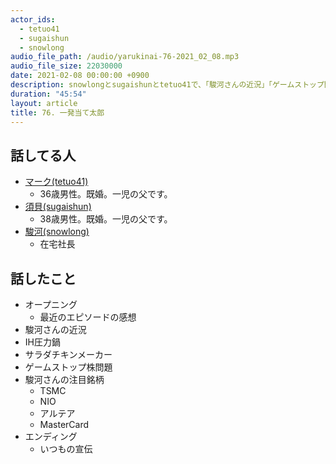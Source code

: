 ```yaml
---
actor_ids:
  - tetuo41
  - sugaishun
  - snowlong
audio_file_path: /audio/yarukinai-76-2021_02_08.mp3
audio_file_size: 22030000
date: 2021-02-08 00:00:00 +0900
description: snowlongとsugaishunとtetuo41で、「駿河さんの近況」「ゲームストップ問題」「駿河さんの注目銘柄」について話しました。
duration: "45:54"
layout: article
title: 76. 一発当て太郎
---
```


## 話してる人
- [マーク(tetuo41)](https://twitter.com/tetuo41)
  - 36歳男性。既婚。一児の父です。
- [須貝(sugaishun)](https://twitter.com/sugaishun)
  - 38歳男性。既婚。一児の父です。
- [駿河(snowlong)](https://twitter.com/_snowlong)
  - 在宅社長

## 話したこと
- オープニング
  - 最近のエピソードの感想
- 駿河さんの近況
- IH圧力鍋
- サラダチキンメーカー
- ゲームストップ株問題
- 駿河さんの注目銘柄
  - TSMC
  - NIO
  - アルテア
  - MasterCard
- エンディング
  - いつもの宣伝
